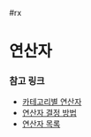 #rx

# 연산자

### 참고 링크
- [카테고리별 연산자](http://reactivex.io/documentation/ko/operators.html#categorized)
- [연산자 결정 방법](http://reactivex.io/documentation/ko/operators.html#tree)
- [연산자 목록](http://reactivex.io/documentation/ko/operators.html#alphabetical)
